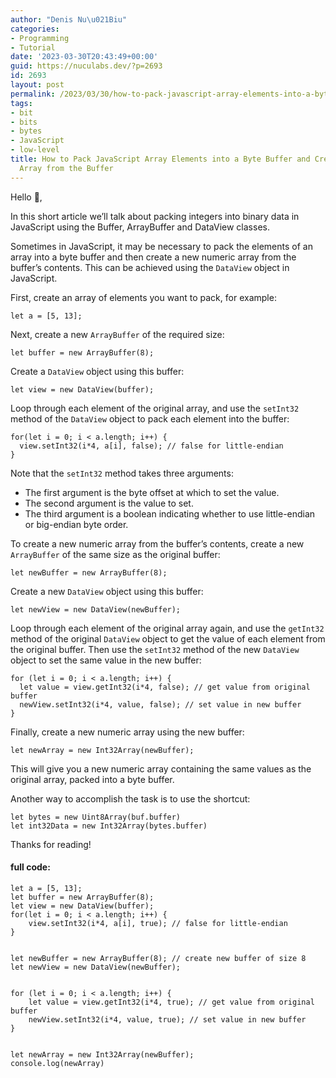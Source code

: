 ```yaml
---
author: "Denis Nu\u021Biu"
categories:
- Programming
- Tutorial
date: '2023-03-30T20:43:49+00:00'
guid: https://nuculabs.dev/?p=2693
id: 2693
layout: post
permalink: /2023/03/30/how-to-pack-javascript-array-elements-into-a-byte-buffer-and-create-a-new-numeric-array-from-the-buffer/
tags:
- bit
- bits
- bytes
- JavaScript
- low-level
title: How to Pack JavaScript Array Elements into a Byte Buffer and Create a New Numeric
  Array from the Buffer
---
```

Hello 👋,


In this short article we’ll talk about packing integers into binary data in JavaScript using the Buffer, ArrayBuffer and DataView classes.


Sometimes in JavaScript, it may be necessary to pack the elements of an array into a byte buffer and then create a new numeric array from the buffer’s contents. This can be achieved using the `DataView` object in JavaScript.


First, create an array of elements you want to pack, for example:


```
let a = [5, 13];
```


Next, create a new `ArrayBuffer` of the required size:


```
let buffer = new ArrayBuffer(8);
```


Create a `DataView` object using this buffer:


```
let view = new DataView(buffer);
```


Loop through each element of the original array, and use the `setInt32` method of the `DataView` object to pack each element into the buffer:


```
for(let i = 0; i < a.length; i++) {
  view.setInt32(i*4, a[i], false); // false for little-endian
}
```


Note that the `setInt32` method takes three arguments:


- The first argument is the byte offset at which to set the value.
- The second argument is the value to set.
- The third argument is a boolean indicating whether to use little-endian or big-endian byte order.


To create a new numeric array from the buffer’s contents, create a new `ArrayBuffer` of the same size as the original buffer:


```
let newBuffer = new ArrayBuffer(8);
```


Create a new `DataView` object using this buffer:


```
let newView = new DataView(newBuffer);
```


Loop through each element of the original array again, and use the `getInt32` method of the original `DataView` object to get the value of each element from the original buffer. Then use the `setInt32` method of the new `DataView` object to set the same value in the new buffer:


```
for (let i = 0; i < a.length; i++) {
  let value = view.getInt32(i*4, false); // get value from original buffer
  newView.setInt32(i*4, value, false); // set value in new buffer
}
```


Finally, create a new numeric array using the new buffer:


```
let newArray = new Int32Array(newBuffer);
```


This will give you a new numeric array containing the same values as the original array, packed into a byte buffer.


Another way to accomplish the task is to use the shortcut:


```
let bytes = new Uint8Array(buf.buffer)
let int32Data = new Int32Array(bytes.buffer)
```


Thanks for reading!


#### full code:


```
let a = [5, 13];
let buffer = new ArrayBuffer(8);
let view = new DataView(buffer);
for(let i = 0; i < a.length; i++) {
    view.setInt32(i*4, a[i], true); // false for little-endian
}


let newBuffer = new ArrayBuffer(8); // create new buffer of size 8
let newView = new DataView(newBuffer);


for (let i = 0; i < a.length; i++) {
    let value = view.getInt32(i*4, true); // get value from original buffer
    newView.setInt32(i*4, value, true); // set value in new buffer
}


let newArray = new Int32Array(newBuffer);
console.log(newArray)
```